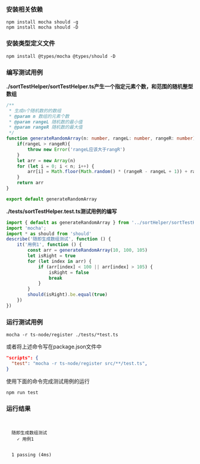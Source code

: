 ### 安装相关依赖

```shell
npm install mocha should -g
npm install mocha should -D
```

### 安装类型定义文件

```shell
npm install @types/mocha @types/should -D
```

### 编写测试用例

**./sortTestHelper/sortTestHelper.ts产生一个指定元素个数，和范围的随机整型数组**

```typescript
/**
 * 生成n个随机数的的数组
 * @param n 数组的元素个数
 * @param rangeL 随机数的最小值
 * @param rangeR 随机数的最大值
 */
function generateRandomArray(n: number, rangeL: number, rangeR: number): number[]{
    if(rangeL > rangeR){
        throw new Error('rangeL应该大于rangR')
    }
    let arr = new Array(n)
    for (let i = 0; i < n; i++) {
        arr[i] = Math.floor(Math.random() * (rangeR - rangeL + 1)) + rangeL
    }
    return arr
}

export default generateRandomArray
```

**./tests/sortTestHelper.test.ts测试用例的编写**

```typescript
import { default as generateRandomArray } from '../sortHelper/sortTestHelper'
import 'mocha';
import * as should from 'should'
describe('随即生成数组测试', function () {
	it('用例1', function () {
		const arr = generateRandomArray(10, 100, 105)
		let isRight = true
		for (let index in arr) {
			if (arr[index] < 100 || arr[index] > 105) {
				isRight = false
				break
			}
		}
		should(isRight).be.equal(true)
	})
})
```



### 运行测试用例

```shell
mocha -r ts-node/register ./tests/*test.ts
```

或者将上述命令写在package.json文件中

```json
"scripts": {
  "test": "mocha -r ts-node/register src/**/test.ts",
}
```

使用下面的命令完成测试用例的运行

```shell
npm run test
```



### 运行结果

```


  随即生成数组测试
    ✓ 用例1


  1 passing (4ms)

```

